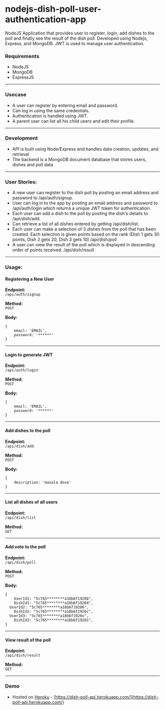# nodejs-dish-poll-user-authentication-app

NodeJS Application that provides user to register, login, add dishes to the poll and finally see the result of the dish poll.  Developed using Nodejs, Express, and MongoDB. JWT is used to manage user authentication.

### Requirements
  - NodeJS
  - MongoDB
  - ExpressJS

---

### Usecase 
  - A user can register by entering email and password. 
  - Can log in using the same credentials.
  - Authentication is handled using JWT. 
  - A parent user can list all his child users and edit their profile. 

---
### Development
   - API is built using Node/Express and handles data creation, updates, and retrieval
   - The backend is a MongoDB document database that stores users, dishes and poll data

---
### User Stories:
   - A new user can register to the dish poll by posting an email address and password to /api/auth/signup.
   - User can log in to the app by posting an email address and password to /api/auth/login which returns a unique JWT token for authentication.
   - Each user can add a dish to the poll by posting the dish's details to /api/dish/add.
   - Can retrieve a list of all dishes entered by getting /api/dish/list.
   - Each user can make a selection of 3 dishes from the poll that has been created. Each selection is given points based on the rank (Dish 1 gets 30 points, Dish 2 gets 20, Dish 3 gets 10) /api/dish/poll
   - A user can view the result of the poll which is displayed in descending order of points received. /api/dish/result

---
### Usage:

#### Registering a New User
**Endpoint:**  
```/api/auth/signup```

**Method:**  
```POST```

**Body:**
```
{
    email: 'EMAIL',
    password: '******'
}
```
---
#### Login to generate JWT
**Endpoint:**  
```/api/auth/login```

**Method:**  
```POST```

**Body:**
```
{
    email: 'EMAIL',
    password: '******'
}
```
---
#### Add dishes to the poll
**Endpoint:**  
```/api/dish/add```

**Method:**  
```POST```

**Body:**
```
{
    description: 'masala dose'
}
```
---
#### List all dishes of all users
**Endpoint:**  
```/api/dish/list```

**Method:**  
```GET```

---
#### Add vote to the poll
**Endpoint:**  
```/api/dish/poll```

**Method:**  
```POST```

**Body:**
```
{
	UserId1: "5c765********a18b6f1920b",
	DishId1: "5c765********a18b6f19204",
  UserId2: "5c765********a18b6f19206",
	DishId2: "5c765********a18b6f1920c",
  UserId3: "5c765********a18b6f1920v",
	DishId3: "5c765********a18b6f19201",
}
```
---
#### View result of the poll
**Endpoint:**  
```/api/dish/result```

**Method:**  
```GET```

---

### Demo
  - Hosted on [Heroku](https://dashboard.heroku.com) - [https://dish-poll-api.herokuapp.com/](https://dish-poll-api.herokuapp.com/)

